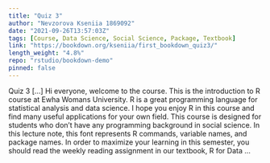 ```yaml
---
title: "Quiz 3"
author: "Nevzorova Kseniia 1869092"
date: "2021-09-26T13:57:03Z"
tags: [Course, Data Science, Social Science, Package, Textbook]
link: "https://bookdown.org/kseniia/first_bookdown_quiz3/"
length_weight: "4.8%"
repo: "rstudio/bookdown-demo"
pinned: false
---
```


Quiz 3 [...] Hi everyone, welcome to the course. This is the introduction to R course at Ewha Womans University. R is a great programming language for statistical analysis and data science. I hope you enjoy R in this course and find many useful applications for your own field. This course is designed for students who don’t have any programming background in social science. In this lecture note, this font represents R commands, variable names, and package names. In order to maximize your learning in this semester, you should read the weekly reading assignment in our textbook, R for Data ...
